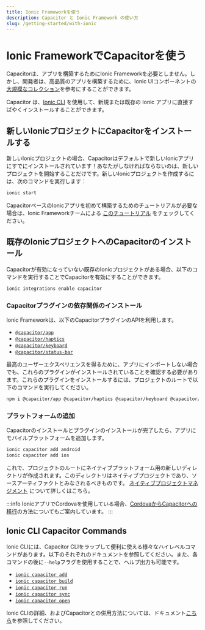 ```yaml
---
title: Ionic Frameworkを使う
description: Capacitor と Ionic Framework の使い方
slug: /getting-started/with-ionic
---
```


# Ionic FrameworkでCapacitorを使う

Capacitorは、アプリを構築するためにIonic Frameworkを必要としません。しかし、開発者は、高品質のアプリを構築するために、Ionic UIコンポーネントの[大規模なコレクション](https://ionicframework.com/docs/components)を参考にすることができます。

Capacitor は、[Ionic CLI](https://ionicframework.com/docs/cli) を使用して、新規または既存の Ionic アプリに直接すばやくインストールすることができます。

## 新しいIonicプロジェクトにCapacitorをインストールする
新しいIonicプロジェクトの場合、Capacitorはデフォルトで新しいIonicアプリにすでにインストールされています！あなたがしなければならないのは、新しいプロジェクトを開始することだけです。新しいIonicプロジェクトを作成するには、次のコマンドを実行します：

```bash
ionic start
```

CapacitorベースのIonicアプリを初めて構築するためのチュートリアルが必要な場合は、Ionic Frameworkチームによる [このチュートリアル](https://ionicframework.com/docs/intro/next) をチェックしてください。

## 既存のIonicプロジェクトへのCapacitorのインストール
Capacitorが有効になっていない既存のIonicプロジェクトがある場合、以下のコマンドを実行することでCapacitorを有効にすることができます。

```bash
ionic integrations enable capacitor
```

### Capacitorプラグインの依存関係のインストール

Ionic Frameworkは、以下のCapacitorプラグインのAPIを利用します。

- [`@capacitor/app`](/docs/plugins/apis/app)
- [`@capacitor/haptics`](/docs/plugins/apis/haptics)
- [`@capacitor/keyboard`](/docs/plugins/apis/keyboard)
- [`@capacitor/status-bar`](/docs/plugins/apis/status-bar)

最高のユーザーエクスペリエンスを得るために、アプリにインポートしない場合でも、これらのプラグインがインストールされていることを確認する必要があります。これらのプラグインをインストールするには、プロジェクトのルートで以下のコマンドを実行してください。

```bash
npm i @capacitor/app @capacitor/haptics @capacitor/keyboard @capacitor/status-bar
```

### プラットフォームの追加

Capacitorのインストールとプラグインのインストールが完了したら、アプリにモバイルプラットフォームを追加します。

```bash
ionic capacitor add android
ionic capacitor add ios
```

これで、プロジェクトのルートにネイティブプラットフォーム用の新しいディレクトリが作成されます。このディレクトリはネイティブプロジェクトであり、ソースアーティファクトとみなされるべきものです。 [ネイティブプロジェクトマネジメント](/docs/cordova#native-project-management) について詳しくはこちら。

:::info
IonicアプリでCordovaを使用している場合、[CordovaからCapacitorへの移行](/docs/cordova/migrating-from-cordova-to-capacitor)の方法についてもご案内しています。
:::

## Ionic CLI Capacitor Commands

Ionic CLIには、Capacitor CLIをラップして便利に使える様々なハイレベルコマンドがあります。以下のそれぞれのドキュメントを参照してください。また、各コマンドの後に`--help`フラグを使用することで、ヘルプ出力も可能です。

- [`ionic capacitor add`](https://ionicframework.com/docs/cli/commands/capacitor-add)
- [`ionic capacitor build`](https://ionicframework.com/docs/cli/commands/capacitor-build)
- [`ionic capacitor run`](https://ionicframework.com/docs/cli/commands/capacitor-run)
- [`ionic capacitor sync`](https://ionicframework.com/docs/cli/commands/capacitor-sync)
- [`ionic capacitor open`](https://ionicframework.com/docs/cli/commands/capacitor-open)

Ionic CLIの詳細、およびCapacitorとの併用方法については、ドキュメント[こちら](https://ionicframework.com/docs/cli)を参照してください。
